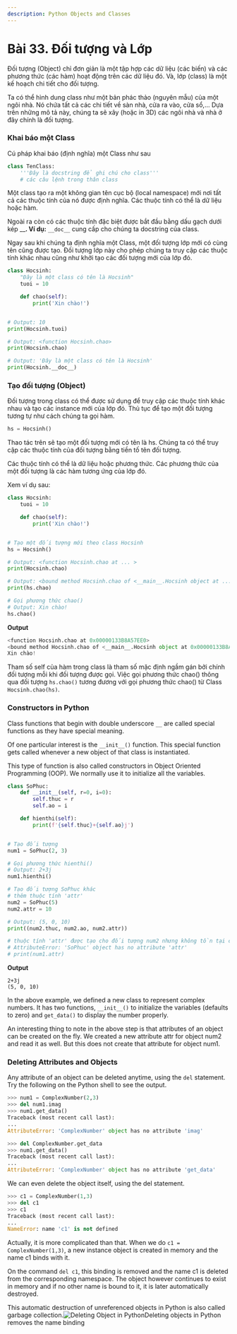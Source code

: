 ```yaml
---
description: Python Objects and Classes
---
```


# Bài 33. Đối tượng và Lớp

Đối tượng \(Object\) chỉ đơn giản là một tập hợp các dữ liệu \(các biến\) và các phương thức \(các hàm\) hoạt động trên các dữ liệu đó. Và, lớp \(class\) là một kế hoạch chi tiết cho đối tượng.

Ta có thể hình dung class như một bản phác thảo \(nguyên mẫu\) của một ngôi nhà. Nó chứa tất cả các chi tiết về sàn nhà, cửa ra vào, cửa sổ,... Dựa trên những mô tả này, chúng ta sẽ xây \(hoặc in 3D\) các ngôi nhà và nhà ở đây chính là đối tượng.

### Khai báo một Class <a id="define"></a>

Cú pháp khai báo \(định nghĩa\) một Class như sau

```python
class TenClass:
    '''Đây là docstring để ghi chú cho class'''
    # các câu lệnh trong thân class 
```

Một class tạo ra một không gian tên cục bộ \(local namespace\) mới nơi tất cả các thuộc tính của nó được định nghĩa. Các thuộc tính có thể là dữ liệu hoặc hàm.

Ngoài ra còn có các thuộc tính đặc biệt được bắt đầu bằng dấu gạch dưới kép \_\_**. Ví dụ:** `__doc__`  cung cấp cho chúng ta docstring của class.

Ngay sau khi chúng ta định nghĩa một Class, một đối tượng lớp mới có cùng tên cũng được tạo. Đối tượng lớp này cho phép chúng ta truy cập các thuộc tính khác nhau cũng như khởi tạo các đối tượng mới của lớp đó.

```python
class Hocsinh:
    "Đây là một class có tên là Hocsinh"
    tuoi = 10

    def chao(self):
        print('Xin chào!')


# Output: 10
print(Hocsinh.tuoi)

# Output: <function Hocsinh.chao>
print(Hocsinh.chao)

# Output: 'Đây là một class có tên là Hocsinh'
print(Hocsinh.__doc__)
```

### Tạo đối tượng \(Object\) <a id="create"></a>

Đối tượng trong class có thể được sử dụng để truy cập các thuộc tính khác nhau và tạo các instance mới của lớp đó. Thủ tục để tạo một đối tượng tương tự như cách chúng ta gọi hàm.

```python
hs = Hocsinh()
```

Thao tác trên sẽ tạo một đối tượng mới có tên là hs. Chúng ta có thể truy cập các thuộc tính của đối tượng bằng tiền tố tên đối tượng. 

Các thuộc tính có thể là dữ liệu hoặc phương thức. Các phương thức của một đối tượng là các hàm tương ứng của lớp đó.

Xem ví dụ sau:

```python
class Hocsinh:
    tuoi = 10

    def chao(self):
        print('Xin chào!')


# Tạo một đối tượng mới theo class Hocsinh
hs = Hocsinh()

# Output: <function Hocsinh.chao at ... >
print(Hocsinh.chao)

# Output: <bound method Hocsinh.chao of <__main__.Hocsinh object at ...>>
print(hs.chao)

# Gọi phương thức chao()
# Output: Xin chào!
hs.chao()
```

**Output**

```python
<function Hocsinh.chao at 0x00000133B8A57EE0>
<bound method Hocsinh.chao of <__main__.Hocsinh object at 0x00000133B8A45FD0>>
Xin chào!
```

Tham số self của hàm trong class là tham số mặc định ngầm gán bởi chính đối tượng mỗi khi đối tượng được gọi. Việc gọi phương thức chao\(\) thông qua đối tượng  `hs.chao()` tương đương với gọi phương thức chao\(\) từ Class `Hocsinh.chao(hs)`.

### Constructors in Python <a id="constructor"></a>

Class functions that begin with double underscore `__` are called special functions as they have special meaning.

Of one particular interest is the `__init__()` function. This special function gets called whenever a new object of that class is instantiated.

This type of function is also called constructors in Object Oriented Programming \(OOP\). We normally use it to initialize all the variables.

```python
class SoPhuc:
    def __init__(self, r=0, i=0):
        self.thuc = r
        self.ao = i

    def hienthi(self):
        print(f'{self.thuc}+{self.ao}j')


# Tạo đối tượng 
num1 = SoPhuc(2, 3)

# Gọi phương thức hienthi()
# Output: 2+3j
num1.hienthi()

# Tạo đối tượng SoPhuc khác
# thêm thuộc tính 'attr'
num2 = SoPhuc(5)
num2.attr = 10

# Output: (5, 0, 10)
print((num2.thuc, num2.ao, num2.attr))

# thuộc tính 'attr' được tạo cho đối tượng num2 nhưng không tồn tại cho num1
# AttributeError: 'SoPhuc' object has no attribute 'attr'
# print(num1.attr)
```

**Output**

```text
2+3j
(5, 0, 10)
```

In the above example, we defined a new class to represent complex numbers. It has two functions, `__init__()` to initialize the variables \(defaults to zero\) and `get_data()` to display the number properly.

An interesting thing to note in the above step is that attributes of an object can be created on the fly. We created a new attribute attr for object num2 and read it as well. But this does not create that attribute for object num1.

### Deleting Attributes and Objects <a id="delete"></a>

Any attribute of an object can be deleted anytime, using the `del` statement. Try the following on the Python shell to see the output.

```python
>>> num1 = ComplexNumber(2,3)
>>> del num1.imag
>>> num1.get_data()
Traceback (most recent call last):
...
AttributeError: 'ComplexNumber' object has no attribute 'imag'

>>> del ComplexNumber.get_data
>>> num1.get_data()
Traceback (most recent call last):
...
AttributeError: 'ComplexNumber' object has no attribute 'get_data'
```

We can even delete the object itself, using the del statement.

```python
>>> c1 = ComplexNumber(1,3)
>>> del c1
>>> c1
Traceback (most recent call last):
...
NameError: name 'c1' is not defined
```

Actually, it is more complicated than that. When we do `c1 = ComplexNumber(1,3)`, a new instance object is created in memory and the name c1 binds with it.

On the command `del c1`, this binding is removed and the name c1 is deleted from the corresponding namespace. The object however continues to exist in memory and if no other name is bound to it, it is later automatically destroyed.

This automatic destruction of unreferenced objects in Python is also called garbage collection.![Deleting Object in Python](https://cdn.programiz.com/sites/tutorial2program/files/objectReference.jpg)Deleting objects in Python removes the name binding

